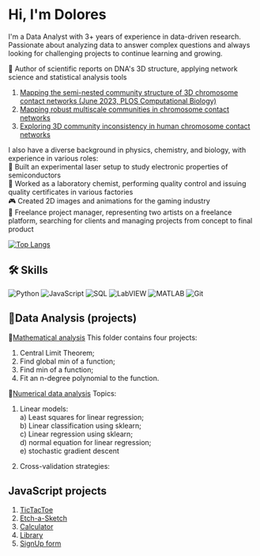 # Hi, I'm Dolores

I'm a Data Analyst with 3+ years of experience in data-driven research. Passionate about analyzing data to answer complex questions and always looking for challenging projects to continue learning and growing.

🧬 Author of scientific reports on DNA's 3D structure, applying network science and statistical analysis tools<br>
1. [Mapping the semi-nested community structure of 3D chromosome contact networks (June 2023, PLOS Computational Biology)](https://journals.plos.org/ploscompbiol/article?id=10.1371/journal.pcbi.1011185) 
2. [Mapping robust multiscale communities in chromosome contact networks](https://arxiv.org/abs/2212.08456)
3. [Exploring 3D community inconsistency in human chromosome contact networks](https://arxiv.org/abs/2302.14684)<br>

I also have a diverse background in physics, chemistry, and biology, with experience in various roles:<br>
🔬 Built an experimental laser setup to study electronic properties of semiconductors<br>
🧪 Worked as a laboratory chemist, performing quality control and issuing quality certificates in various factories<br>
🎮 Created 2D images and animations for the gaming industry<br>
🎨 Freelance project manager, representing two artists on a freelance platform, searching for clients and managing projects from concept to final product

[![Top Langs](https://github-readme-stats.vercel.app/api/top-langs/?username=amelet&layout=compact)](https://github.com/amelet/github-readme-stats)

## 🛠 Skills

![Python](https://img.shields.io/badge/-Python-informational?style=flat&logo=python&logoColor=white&color=3776AB)
![JavaScript](https://img.shields.io/badge/-JavaScript-informational?style=flat&logo=javascript&logoColor=white&color=F7DF1E)
![SQL](https://img.shields.io/badge/-SQL-informational?style=flat&logo=postgresql&logoColor=white&color=336791)
![LabVIEW](https://img.shields.io/badge/-LabVIEW-informational?style=flat&logo=national-instruments&logoColor=white&color=DC267F)
![MATLAB](https://img.shields.io/badge/-MATLAB-informational?style=flat&logo=mathworks&logoColor=white&color=0076A8)
![Git](https://img.shields.io/badge/-Git-informational?style=flat&logo=git&logoColor=white&color=F05032)

## 📂Data Analysis (projects)
📂[Mathematical analysis](https://github.com/Amelet/DataAnalysis/blob/main/mathematical_analysis/readme.md)
This folder contains four projects:
1. Central Limit Theorem;
2. Find global min of a function;
3. Find min of a function;
4. Fit an n-degree polynomial to the function.

📂[Numerical data analysis](https://github.com/Amelet/DataAnalysis/tree/main/numerical_data_algorithms)
Topics:
1. Linear models:<br>
a) Least squares for linear regression;<br>
b) Linear classification using sklearn;<br>
c) Linear regression using sklearn;<br>
d) normal equation for linear regression;<br>
e) stochastic gradient descent<br>

2. Cross-validation strategies:<br>

## JavaScript projects
1. [TicTacToe](https://amelet.github.io/tictactoe/)
2. [Etch-a-Sketch](https://amelet.github.io/Etch-a-sketch/)
3. [Calculator](https://amelet.github.io/Calculator)
4. [Library](https://amelet.github.io/library/)
5. [SignUp form](https://amelet.github.io/sign-up-form/)
